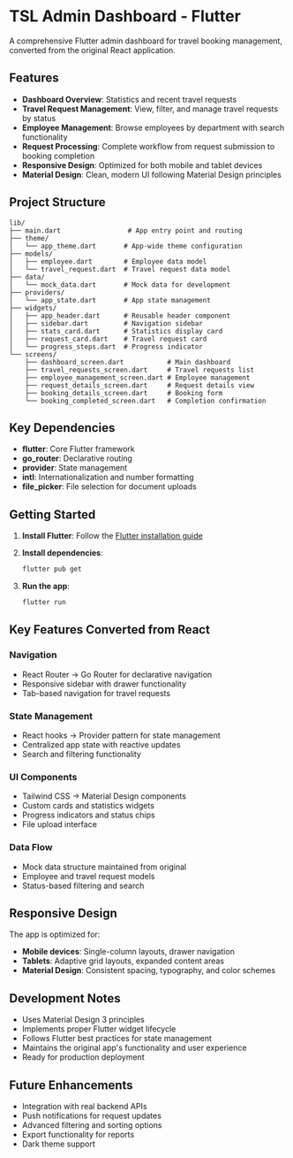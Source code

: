 # TSL Admin Dashboard - Flutter

A comprehensive Flutter admin dashboard for travel booking management, converted from the original React application.

## Features

- **Dashboard Overview**: Statistics and recent travel requests
- **Travel Request Management**: View, filter, and manage travel requests by status
- **Employee Management**: Browse employees by department with search functionality
- **Request Processing**: Complete workflow from request submission to booking completion
- **Responsive Design**: Optimized for both mobile and tablet devices
- **Material Design**: Clean, modern UI following Material Design principles

## Project Structure

```
lib/
├── main.dart                 # App entry point and routing
├── theme/
│   └── app_theme.dart       # App-wide theme configuration
├── models/
│   ├── employee.dart        # Employee data model
│   └── travel_request.dart  # Travel request data model
├── data/
│   └── mock_data.dart       # Mock data for development
├── providers/
│   └── app_state.dart       # App state management
├── widgets/
│   ├── app_header.dart      # Reusable header component
│   ├── sidebar.dart         # Navigation sidebar
│   ├── stats_card.dart      # Statistics display card
│   ├── request_card.dart    # Travel request card
│   └── progress_steps.dart  # Progress indicator
└── screens/
    ├── dashboard_screen.dart           # Main dashboard
    ├── travel_requests_screen.dart     # Travel requests list
    ├── employee_management_screen.dart # Employee management
    ├── request_details_screen.dart     # Request details view
    ├── booking_details_screen.dart     # Booking form
    └── booking_completed_screen.dart   # Completion confirmation
```

## Key Dependencies

- **flutter**: Core Flutter framework
- **go_router**: Declarative routing
- **provider**: State management
- **intl**: Internationalization and number formatting
- **file_picker**: File selection for document uploads

## Getting Started

1. **Install Flutter**: Follow the [Flutter installation guide](https://flutter.dev/docs/get-started/install)

2. **Install dependencies**:
   ```bash
   flutter pub get
   ```

3. **Run the app**:
   ```bash
   flutter run
   ```

## Key Features Converted from React

### Navigation
- React Router → Go Router for declarative navigation
- Responsive sidebar with drawer functionality
- Tab-based navigation for travel requests

### State Management
- React hooks → Provider pattern for state management
- Centralized app state with reactive updates
- Search and filtering functionality

### UI Components
- Tailwind CSS → Material Design components
- Custom cards and statistics widgets
- Progress indicators and status chips
- File upload interface

### Data Flow
- Mock data structure maintained from original
- Employee and travel request models
- Status-based filtering and search

## Responsive Design

The app is optimized for:
- **Mobile devices**: Single-column layouts, drawer navigation
- **Tablets**: Adaptive grid layouts, expanded content areas
- **Material Design**: Consistent spacing, typography, and color schemes

## Development Notes

- Uses Material Design 3 principles
- Implements proper Flutter widget lifecycle
- Follows Flutter best practices for state management
- Maintains the original app's functionality and user experience
- Ready for production deployment

## Future Enhancements

- Integration with real backend APIs
- Push notifications for request updates
- Advanced filtering and sorting options
- Export functionality for reports
- Dark theme support